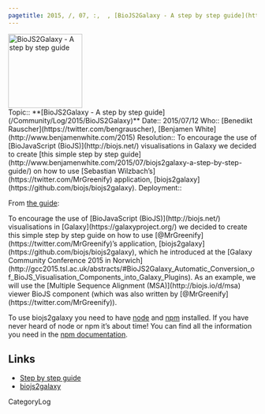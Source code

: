```yaml
---
pagetitle: 2015, /, 07, :,  , [BioJS2Galaxy - A step by step guide](http://www.benjamenwhite.com/2015/07/biojs2galaxy-a-step-by-step-guide/)
---
```

<div class='center'>
<a href='http://www.benjamenwhite.com/2015/07/biojs2galaxy-a-step-by-step-guide/'><img src='/Images/Logos/BioJS.png' alt='BioJS2Galaxy - A step by step guide' width="150" /></a>
</div>





<div class='logbox'>
 Topic:: **[BioJS2Galaxy - A step by step guide](/Community/Log/2015/BioJS2Galaxy)**
 Date:: 2015/07/12
 Who:: [Benedikt Rauscher](https://twitter.com/bengrauscher), [Benjamen White](http://www.benjamenwhite.com/2015)
 Resolution:: To encourage the use of [BioJavaScript (BioJS)](http://biojs.net/) visualisations in Galaxy we decided to create [this simple step by step guide](http://www.benjamenwhite.com/2015/07/biojs2galaxy-a-step-by-step-guide/) on how to use [Sebastian Wilzbach’s](https://twitter.com/MrGreenify) application, [biojs2galaxy](https://github.com/biojs/biojs2galaxy).
 Deployment:: 
</div>

From [the guide](http://www.benjamenwhite.com/2015/07/biojs2galaxy-a-step-by-step-guide/):

<div class='indent'>
To encourage the use of [BioJavaScript (BioJS)](http://biojs.net/) visualisations in [Galaxy](https://galaxyproject.org/) we decided to create this simple step by step guide on how to use [@MrGreenify](https://twitter.com/MrGreenify)’s application, [biojs2galaxy](https://github.com/biojs/biojs2galaxy), which he introduced at the [Galaxy Community Conference 2015 in Norwich](http://gcc2015.tsl.ac.uk/abstracts/#BioJS2Galaxy_Automatic_Conversion_of_BioJS_Visualisation_Components_into_Galaxy_Plugins). As an example, we will use the [Multiple Sequence Alignment (MSA)](http://biojs.io/d/msa) viewer BioJS component (which was also written by [@MrGreenify](https://twitter.com/MrGreenify)).

To use biojs2galaxy you need to have [node](https://nodejs.org/) and [npm](https://www.npmjs.com/) installed. If you have never heard of node or npm it’s about time! You can find all the information you need in the [npm documentation](https://docs.npmjs.com/getting-started/what-is-npm).
</div>

## Links

* [Step by step guide](http://www.benjamenwhite.com/2015/07/biojs2galaxy-a-step-by-step-guide/)
* [biojs2galaxy](https://github.com/biojs/biojs2galaxy)

CategoryLog
